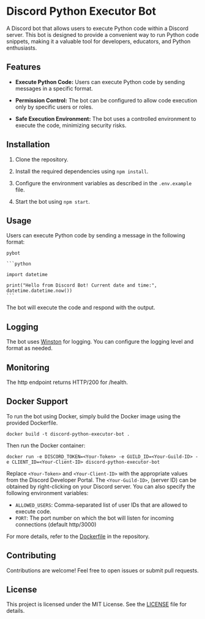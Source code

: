 
# Discord Python Executor Bot


A Discord bot that allows users to execute Python code within a Discord server. This bot is designed to provide a convenient way to run Python code snippets, making it a valuable tool for developers, educators, and Python enthusiasts.


## Features


- **Execute Python Code:** Users can execute Python code by sending messages in a specific format.

- **Permission Control:** The bot can be configured to allow code execution only by specific users or roles.

- **Safe Execution Environment:** The bot uses a controlled environment to execute the code, minimizing security risks.


## Installation


1. Clone the repository.

2. Install the required dependencies using `npm install`.

3. Configure the environment variables as described in the `.env.example` file.

4. Start the bot using `npm start`.


## Usage


Users can execute Python code by sending a message in the following format:

````
pybot

```python

import datetime

print("Hello from Discord Bot! Current date and time:", datetime.datetime.now())
```
````

The bot will execute the code and respond with the output.


## Logging


The bot uses [Winston](https://github.com/winstonjs/winston) for logging. You can configure the logging level and format as needed.

## Monitoring


The http endpoint returns HTTP/200 for /health.


## Docker Support
To run the bot using Docker, simply build the Docker image using the provided Dockerfile.
```
docker build -t discord-python-executor-bot .
```
Then run the Docker container:
```
docker run -e DISCORD_TOKEN=<Your-Token> -e GUILD_ID=<Your-Guild-ID> -e CLIENT_ID=<Your-Client-ID> discord-python-executor-bot

```
Replace `<Your-Token>` and `<Your-Client-ID>` with the appropriate values from the Discord Developer Portal.
The `<Your-Guild-ID>`, (server ID) can be obtained by right-clicking on your Discord server.
You can also specify the following environment variables:
- `ALLOWED_USERS`: Comma-separated list of user IDs that are allowed to execute code.
- `PORT`: The port number on which the bot will listen for incoming connections (default http/3000)

For more details, refer to the [Dockerfile](Dockerfile) in the repository.




## Contributing


Contributions are welcome! Feel free to open issues or submit pull requests.


## License


This project is licensed under the MIT License. See the [LICENSE](LICENSE) file for details.

